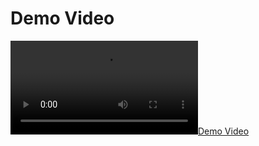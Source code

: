 # Demo Video

[![Demo Video](src/assets/Videos/CSSAngular%20and%201%20more%20page%20-%20Personal%20-%20Microsoft%E2%80%8B%20Edge%202023-04-13%2015-44-35.mp4)](src/assets/Videos/CSSAngular%20and%201%20more%20page%20-%20Personal%20-%20Microsoft%E2%80%8B%20Edge%202023-04-13%2015-44-35.mp4)
